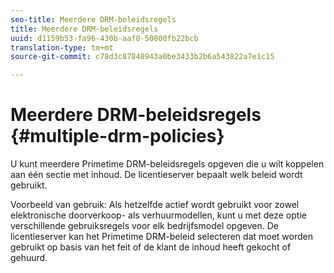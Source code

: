 ```yaml
---
seo-title: Meerdere DRM-beleidsregels
title: Meerdere DRM-beleidsregels
uuid: d1159b53-fa96-430b-aaf0-50800fb22bcb
translation-type: tm+mt
source-git-commit: c78d3c87848943a0be3433b2b6a543822a7e1c15

---
```



# Meerdere DRM-beleidsregels {#multiple-drm-policies}

U kunt meerdere Primetime DRM-beleidsregels opgeven die u wilt koppelen aan één sectie met inhoud. De licentieserver bepaalt welk beleid wordt gebruikt.

Voorbeeld van gebruik: Als hetzelfde actief wordt gebruikt voor zowel elektronische doorverkoop- als verhuurmodellen, kunt u met deze optie verschillende gebruiksregels voor elk bedrijfsmodel opgeven. De licentieserver kan het Primetime DRM-beleid selecteren dat moet worden gebruikt op basis van het feit of de klant de inhoud heeft gekocht of gehuurd.
